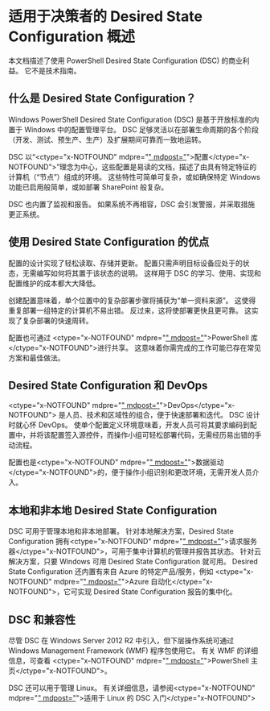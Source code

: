 # 适用于决策者的 Desired State Configuration 概述 #

本文档描述了使用 PowerShell Desired State Configuration (DSC) 的商业利益。 它不是技术指南。

## 什么是 Desired State Configuration？ ##

Windows PowerShell Desired State Configuration (DSC) 是基于开放标准的内置于 Windows 中的配置管理平台。 DSC 足够灵活以在部署生命周期的各个阶段（开发、测试、预生产、生产）及扩展期间可靠而一致地运转。 

DSC 以“<ctype="x-NOTFOUND" mdpre="[" mdpost="](https://msdn.microsoft.com/en-us/powershell/dsc/configurations)">配置</ctype="x-NOTFOUND">”理念为中心，这些配置是易读的文档，描述了由具有特定特征的计算机（“节点”）组成的环境。 这些特性可简单可复杂，或如确保特定 Windows 功能已启用般简单，或如部署 SharePoint 般复杂。 

DSC 也内置了监视和报告。 如果系统不再相容，DSC 会引发警报，并采取措施更正系统。 

## 使用 Desired State Configuration 的优点 ##

配置的设计实现了轻松读取、存储并更新。 配置只需声明目标设备应处于的状态，无需编写如何将其置于该状态的说明。 这样用于 DSC 的学习、使用、实现和配置维护的成本都大大降低。 

创建配置意味着，单个位置中的复杂部署步骤将捕获为“单一资料来源”。 这使得重复部署一组特定的计算机不易出错。 反过来，这将使部署更快且更可靠。 这实现了复杂部署的快速周转。

配置也可通过 <ctype="x-NOTFOUND" mdpre="[" mdpost="](https://powershellgallery.com)">PowerShell 库</ctype="x-NOTFOUND">进行共享。 这意味着你需完成的工作可能已存在常见方案和最佳做法。


## Desired State Configuration 和 DevOps ##

<ctype="x-NOTFOUND" mdpre="[" mdpost="](http://blogs.technet.com/b/ashleymcglone/archive/2015/11/20/devops-for-n00bs-ie-windows-people.aspx)">DevOps</ctype="x-NOTFOUND"> 是人员、技术和区域性的组合，便于快速部署和迭代。 DSC 设计时就心怀 DevOps。 使单个配置定义环境意味着，开发人员可将其要求编码到配置中，并将该配置签入源控件，而操作小组可轻松部署代码，无需经历易出错的手动流程。 

配置也是<ctype="x-NOTFOUND" mdpre="[" mdpost="](https://msdn.microsoft.com/en-us/powershell/dsc/configdata)">数据驱动</ctype="x-NOTFOUND">的，便于操作小组识别和更改环境，无需开发人员介入。 

## 本地和非本地 Desired State Configuration ##

DSC 可用于管理本地和非本地部署。 针对本地解决方案，Desired State Configuration 拥有<ctype="x-NOTFOUND" mdpre="[" mdpost="](https://msdn.microsoft.com/en-us/powershell/dsc/pullserver)">请求服务器</ctype="x-NOTFOUND">，可用于集中计算机的管理并报告其状态。 针对云解决方案，只要 Windows 可用 Desired State Configuration 就可用。 Desired State Configuration 还内置有来自 Azure 的特定产品/服务，例如 <ctype="x-NOTFOUND" mdpre="[" mdpost="](https://azure.microsoft.com/en-us/documentation/services/automation/)">Azure 自动化</ctype="x-NOTFOUND">，它可实现 Desired State Configuration 报告的集中化。 

## DSC 和兼容性 ##

尽管 DSC 在 Windows Server 2012 R2 中引入，但下层操作系统可通过 Windows Management Framework (WMF) 程序包使用它。 有关 WMF 的详细信息，可查看 <ctype="x-NOTFOUND" mdpre="[" mdpost="](https://msdn.microsoft.com/en-us/powershell/)">PowerShell 主页</ctype="x-NOTFOUND">。 

DSC 还可以用于管理 Linux。 有关详细信息，请参阅<ctype="x-NOTFOUND" mdpre="[" mdpost="](https://msdn.microsoft.com/en-us/powershell/dsc/lnxgettingstarted)">适用于 Linux 的 DSC 入门</ctype="x-NOTFOUND">

<!--HONumber=Mar16_HO1-->


